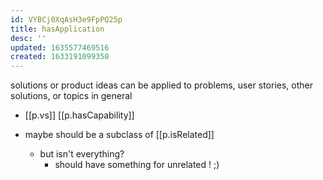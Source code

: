 ```yaml
---
id: VYBCj0XqAsH3e9FpPQ25p
title: hasApplication
desc: ''
updated: 1635577469516
created: 1633191099350
---
```

solutions or product ideas can be applied to problems, user stories, other solutions, or topics in general

- [[p.vs]] [[p.hasCapability]]

- maybe should be a subclass of [[p.isRelated]]
  - but isn't everything?
    - should have something for unrelated ! ;)
